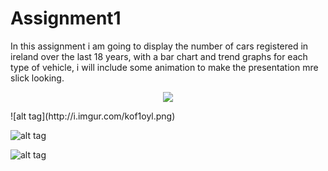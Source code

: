 # Assignment1

In this assignment i am going to display the number of cars registered in ireland over the last 18 years, with a bar chart and trend graphs for each type of vehicle, i will include some animation to make the presentation mre slick looking.

<p align="center">
 <img src="https://camo.githubusercontent.com/36d4ce809eea70faf65098a8f167964ecd9a901b/687474703a2f2f692e696d6775722e636f6d2f563971364735552e706e67"/>
</p>
![alt tag](http://i.imgur.com/kof1oyl.png)

![alt tag](http://i.imgur.com/KvWHkCj.png)

![alt tag](http://i.imgur.com/C9RMNND.png)


